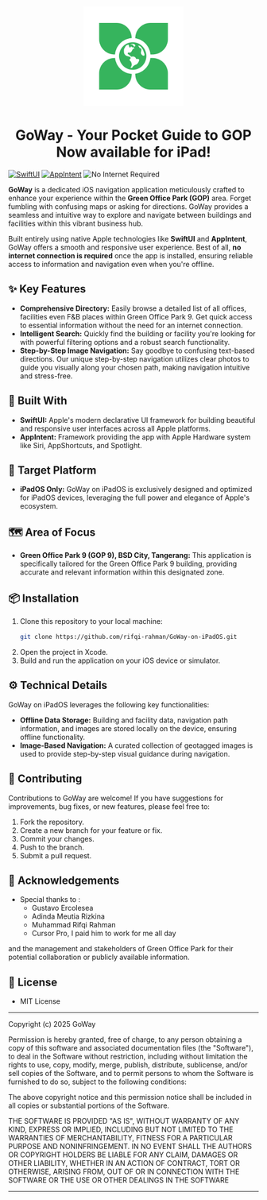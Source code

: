 <div align="center">
  <img src="https://raw.githubusercontent.com/gustavohoze/GoWay/refs/heads/main/GoWay/Assets.xcassets/AppIcon.appiconset/GowayIconApp.png" alt="GoWay Logo" width="200" border-radius: 20px/>
  <h1>GoWay - Your Pocket Guide to GOP Now available for iPad!</h1>
</div>


[![SwiftUI](https://img.shields.io/badge/SwiftUI-Native%20iOS%20Framework-orange.svg?style=flat-square)](https://developer.apple.com/xcode/swiftui/)
[![AppIntent](https://img.shields.io/badge/AppIntent-Apple%20Intent%20Integration-blue.svg?style=flat-square)](https://developer.apple.com/documentation/appintent)
![No Internet Required](https://img.shields.io/badge/Offline-Functionality-lightgrey.svg?style=flat-square)


**GoWay** is a dedicated iOS navigation application meticulously crafted to enhance your experience within the **Green Office Park (GOP)** area. Forget fumbling with confusing maps or asking for directions. GoWay provides a seamless and intuitive way to explore and navigate between buildings and facilities within this vibrant business hub.

Built entirely using native Apple technologies like **SwiftUI** and **AppIntent**, GoWay offers a smooth and responsive user experience. Best of all, **no internet connection is required** once the app is installed, ensuring reliable access to information and navigation even when you're offline.

## ✨ Key Features

* **Comprehensive Directory:** Easily browse a detailed list of all offices, facilities even F&B places within Green Office Park 9. Get quick access to essential information without the need for an internet connection.
* **Intelligent Search:** Quickly find the building or facility you're looking for with powerful filtering options and a robust search functionality.
* **Step-by-Step Image Navigation:** Say goodbye to confusing text-based directions. Our unique step-by-step navigation utilizes clear photos to guide you visually along your chosen path, making navigation intuitive and stress-free.

## 🚀 Built With

* **SwiftUI:** Apple's modern declarative UI framework for building beautiful and responsive user interfaces across all Apple platforms.
* **AppIntent:** Framework providing the app with Apple Hardware system like Siri, AppShortcuts, and Spotlight.


## 📱 Target Platform

* **iPadOS Only:** GoWay on iPadOS is exclusively designed and optimized for iPadOS devices, leveraging the full power and elegance of Apple's ecosystem.

## 🗺️ Area of Focus

* **Green Office Park 9 (GOP 9), BSD City, Tangerang:** This application is specifically tailored for the Green Office Park 9 building, providing accurate and relevant information within this designated zone.

## 📦 Installation

1.  Clone this repository to your local machine:
    ```bash
    git clone https://github.com/rifqi-rahman/GoWay-on-iPadOS.git
    ```
2.  Open the project in Xcode.
3.  Build and run the application on your iOS device or simulator.

## ⚙️ Technical Details

GoWay on iPadOS leverages the following key functionalities:

* **Offline Data Storage:** Building and facility data, navigation path information, and images are stored locally on the device, ensuring offline functionality.
* **Image-Based Navigation:** A curated collection of geotagged images is used to provide step-by-step visual guidance during navigation.

## 🤝 Contributing

Contributions to GoWay are welcome! If you have suggestions for improvements, bug fixes, or new features, please feel free to:

1.  Fork the repository.
2.  Create a new branch for your feature or fix.
3.  Commit your changes.
4.  Push to the branch.
5.  Submit a pull request.

## 🙏 Acknowledgements

* Special thanks to :
  - Gustavo Ercolesea
  - Adinda Meutia Rizkina
  - Muhammad Rifqi Rahman
  - Cursor Pro, I paid him to work for me all day

and the management and stakeholders of Green Office Park for their potential collaboration or publicly available information.

## 📜 License

* MIT License

------------------------------------------------------------------------------------

Copyright (c) 2025 GoWay

Permission is hereby granted, free of charge, to any person obtaining a copy
of this software and associated documentation files (the "Software"), to deal
in the Software without restriction, including without limitation the rights
to use, copy, modify, merge, publish, distribute, sublicense, and/or sell
copies of the Software, and to permit persons to whom the Software is
furnished to do so, subject to the following conditions:

 The above copyright notice and this permission notice shall be included in all
copies or substantial portions of the Software.

 THE SOFTWARE IS PROVIDED "AS IS", WITHOUT WARRANTY OF ANY KIND, EXPRESS OR
IMPLIED, INCLUDING BUT NOT LIMITED TO THE WARRANTIES OF MERCHANTABILITY,
FITNESS FOR A PARTICULAR PURPOSE AND NONINFRINGEMENT. IN NO EVENT SHALL THE
AUTHORS OR COPYRIGHT HOLDERS BE LIABLE FOR ANY CLAIM, DAMAGES OR OTHER
LIABILITY, WHETHER IN AN ACTION OF CONTRACT, TORT OR OTHERWISE, ARISING FROM,
OUT OF OR IN CONNECTION WITH THE SOFTWARE OR THE USE OR OTHER DEALINGS IN THE
SOFTWARE

------------------------------------------------------------------------------------
